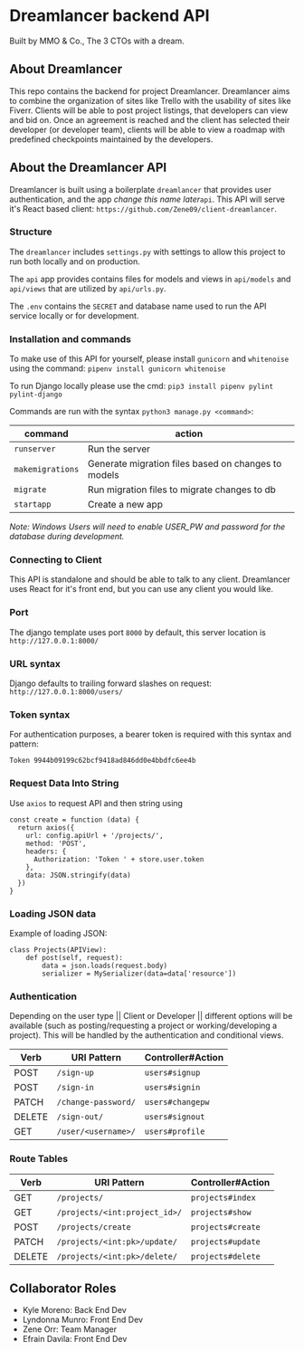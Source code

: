 # Dreamlancer backend API
Built by MMO & Co.,
The 3 CTOs with a dream.

## About Dreamlancer
<!-- Please pick one -->

This repo contains the backend for project Dreamlancer. Dreamlancer aims to combine the organization of sites like Trello with the usability of sites like Fiverr. Clients will be able to post project listings, that developers can view and bid on. Once an agreement is reached and the client has selected their developer (or developer team), clients will be able to view a roadmap with predefined checkpoints maintained by the developers.


<!-- The goal of Dreamlancer is to provide a one stop shop where clients can request and fulfill their projects with the help of freelance developer(s). Clients will be able to take small peeks as their project is built by their selected development team, a form of transparancy and accountability that is needed in the freelancing world! Developers will be able to update and provide a roadmap as development of a project continues, assuring that no misunderstandings happen along the development process. -->

## About the Dreamlancer API

Dreamlancer is built using a boilerplate `dreamlancer` that provides user authentication, and the app *change this name later*`api`. This API will serve it's React based client: `https://github.com/Zene09/client-dreamlancer`.

### Structure
The `dreamlancer` includes `settings.py` with settings to allow this project to run both locally and on production.

The `api` app provides contains files for models and views in `api/models` and `api/views` that are utilized by `api/urls.py`.

The `.env` contains the `SECRET` and database name used to run the API service locally or for development.

<!-- change all instances of dreamlancer and api to our own naming conventions -->

### Installation and commands

To make use of this API for yourself, please install `gunicorn` and `whitenoise` using the command: `pipenv install gunicorn whitenoise`

To run Django locally please use the cmd:
`pip3 install pipenv pylint pylint-django`

Commands are run with the syntax `python3 manage.py <command>`:

| command | action |
|---------|--------|
| `runserver`  |  Run the server |
| `makemigrations`  | Generate migration files based on changes to models  |
| `migrate`  | Run migration files to migrate changes to db  |
| `startapp`  | Create a new app  |

*Note: Windows Users will need to enable USER_PW and password for the database during development.*

### Connecting to Client

This API is standalone and should be able to talk to any client. Dreamlancer uses React for it's front end, but you can use any client you would like.

### Port

The django template uses port `8000` by default, this server location is `http://127.0.0.1:8000/`

### URL syntax

Django defaults to trailing forward slashes on request: `http://127.0.0.1:8000/users/`

### Token syntax

For authentication purposes, a bearer token is required with this syntax and pattern:
```
Token 9944b09199c62bcf9418ad846dd0e4bbdfc6ee4b
```

### Request Data Into String

Use `axios` to request API and then string using

```
const create = function (data) {
  return axios({
    url: config.apiUrl + '/projects/',
    method: 'POST',
    headers: {
      Authorization: 'Token ' + store.user.token
    },
    data: JSON.stringify(data)
  })
}
```

### Loading JSON data

Example of loading JSON:

```
class Projects(APIView):
    def post(self, request):
        data = json.loads(request.body)
        serializer = MySerializer(data=data['resource'])

```
### Authentication

Depending on the user type || Client or Developer || different options will be available (such as posting/requesting a project or working/developing a project).
This will be handled by the authentication and conditional views.

| Verb   | URI Pattern            | Controller#Action |
|--------|------------------------|-------------------|
| POST   | `/sign-up`             | `users#signup`    |
| POST   | `/sign-in`             | `users#signin`    |
| PATCH  | `/change-password/`  | `users#changepw`  |
| DELETE | `/sign-out/`         | `users#signout`   |
| GET    | `/user/<username>/`        | `users#profile`   |

### Route Tables


| Verb   | URI Pattern            | Controller#Action |
|--------|------------------------|-------------------|
| GET   | `/projects/`             | `projects#index`    |
| GET   | `/projects/<int:project_id>/`             | `projects#show`    |
| POST   | `/projects/create`             | `projects#create`    |
| PATCH  | `/projects/<int:pk>/update/` | `projects#update`  |
| DELETE | `/projects/<int:pk>/delete/`        | `projects#delete`   |

<!-- | Verb   | URI Pattern            | Controller#Action |
|--------|------------------------|-------------------|
| GET   | `/client/`             | `client#index`    |
| GET   | `/client/<int:client_id>/`             | `client#show`    |
| POST   | `/client/create`             | `client#create`    |
| PATCH  | `/client/<int:pk>/update/` | `client#update`  |
| DELETE | `/client/<int:pk>/delete/`        | `client#delete`   |

| Verb   | URI Pattern            | Controller#Action |
|--------|------------------------|-------------------|
| GET   | `/dev/`             | `dev#index`    |
| GET   | `/dev/<int:dev_id>/`             | `dev#show`    |
| POST   | `/dev/create`             | `dev#create`    |
| PATCH  | `/dev/<int:pk>/update/` | `dev#update`  |
| DELETE | `/dev/<int:pk>/delete/`        | `dev#delete`   | -->
## Collaborator Roles
- Kyle Moreno: Back End Dev
- Lyndonna Munro: Front End Dev
- Zene Orr: Team Manager
- Efrain Davila: Front End Dev
